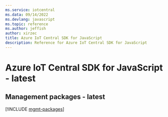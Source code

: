 ```yaml
---
ms.service: iotcentral
ms.data: 09/14/2022
ms.devlang: javascript
ms.topic: reference
ms.author: jeffish
author: xirzec
title: Azure IoT Central SDK for JavaScript
description: Reference for Azure IoT Central SDK for JavaScript
---
```

# Azure IoT Central SDK for JavaScript - latest

## Management packages - latest
[!INCLUDE [mgmt-packages](iot-central-mgmt-index.md)]